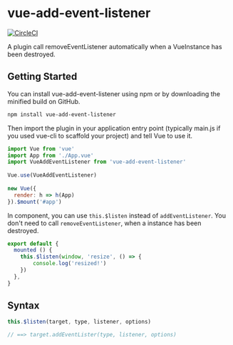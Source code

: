 # vue-add-event-listener

[![CircleCI](https://circleci.com/gh/bonos103/vue-add-event-listener/tree/master.svg?style=shield)](https://circleci.com/gh/bonos103/vue-add-event-listener/tree/master)

A plugin call removeEventListener automatically when a VueInstance has been destroyed.

## Getting Started

You can install vue-add-event-listener using npm or by downloading the minified build on GitHub.

```bash
npm install vue-add-event-listener
```

Then import the plugin in your application entry point (typically main.js if you used vue-cli to scaffold your project) and tell Vue to use it. 

```js
import Vue from 'vue'
import App from './App.vue'
import VueAddEventListener from 'vue-add-event-listener'
 
Vue.use(VueAddEventListener)
 
new Vue({
  render: h => h(App)
}).$mount('#app')
```

In component, you can use `this.$listen` instead of `addEventListener`. You don't need to call `removeEventListener`, when a instance has been destroyed.

```js
export default {
  mounted () {
    this.$listen(window, 'resize', () => {
        console.log('resized!')
    })
  },
}
```

## Syntax

```js
this.$listen(target, type, listener, options)

// ==> target.addEventLister(type, listener, options)
```
